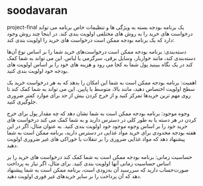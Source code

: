 # soodavaran
project-final
یک برنامه بودجه بسته به ویژگی ها و تنظیمات خاص برنامه می تواند درخواست های خرید را به روش های مختلفی اولویت بندی کند. در اینجا چند روش وجود دارد که یک برنامه بودجه ممکن است درخواست های خرید را اولویت بندی کند:

دسته‌بندی: برنامه بودجه ممکن است درخواست‌های خرید شما را بر اساس نوع آن‌ها دسته‌بندی کند، مانند خواربار، وسایل برقی، سرگرمی یا لباس. این می تواند به شما کمک کند در یک نگاه ببینید پول شما به کجا می رود و هزینه های خود را بر اساس اولویت های بودجه خود اولویت بندی کنید.

اهمیت: برنامه بودجه ممکن است به شما این امکان را بدهد که به هر درخواست خرید یک سطح اولویت اختصاص دهید، مانند بالا، متوسط یا پایین. این می تواند به شما کمک کند تا روی مهم ترین خریدها تمرکز کنید و از خرج کردن بیش از حد برای موارد کمتر ضروری جلوگیری کنید.

وجوه موجود: برنامه بودجه ممکن است به شما نشان دهد که چه مقدار پول برای خرج کردن در هر دسته یا به طور کلی در دسترس دارید و به شما کمک می کند درخواست های خرید خود را بر اساس وجوه موجود خود اولویت بندی کنید. به عنوان مثال، اگر در این هفته بودجه محدودی برای خرید مواد غذایی در دسترس دارید، برنامه ممکن است به شما پیشنهاد دهد که مواد غذایی ضروری را بر تنقلات یا خوراکی های غیر ضروری اولویت دهید.

حساسیت زمانی: برنامه بودجه ممکن است به شما کمک کند درخواست های خرید را بر اساس حساسیت زمانی آنها اولویت بندی کنید. برای مثال، اگر نیاز به پرداخت صورت‌حساب دارید که سررسید آن به‌زودی است، برنامه ممکن است به شما پیشنهاد دهد که آن پرداخت را بر سایر خریدهای غیر فوری اولویت دهید.
